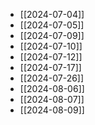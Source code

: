 

- [[2024-07-04]]
- [[2024-07-05]]
- [[2024-07-09]]
- [[2024-07-10]]
- [[2024-07-12]]
- [[2024-07-17]]
- [[2024-07-26]]
- [[2024-08-06]]
- [[2024-08-07]]
- [[2024-08-09]]

